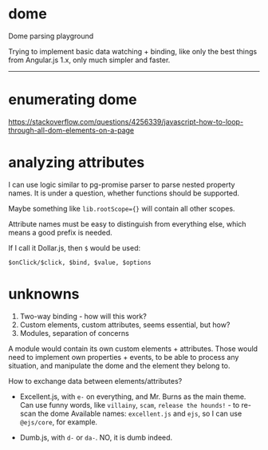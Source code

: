 # dome

Dome parsing playground

Trying to implement basic data watching + binding, like only the best things from Angular.js 1.x,
only much simpler and faster.

--------------------------------------------------

# enumerating dome

https://stackoverflow.com/questions/4256339/javascript-how-to-loop-through-all-dom-elements-on-a-page

# analyzing attributes

I can use logic similar to pg-promise parser to parse nested property names. It is under a question,
whether functions should be supported.

Maybe something like `lib.rootScope={}` will contain all other scopes.

Attribute names must be easy to distinguish from everything else, which means a good prefix is needed.

If I call it Dollar.js, then `$` would be used:

```
$onClick/$click, $bind, $value, $options
```

# unknowns

1. Two-way binding - how will this work?
2. Custom elements, custom attributes, seems essential, but how?
3. Modules, separation of concerns

A module would contain its own custom elements + attributes. Those would need to implement
own properties + events, to be able to process any situation, and manipulate the dome and the
element they belong to.

How to exchange data between elements/attributes?

* Excellent.js, with `e-` on everything, and Mr. Burns as the main theme.
  Can use funny words, like `villainy`, `scam`, `release the hounds!` - to re-scan the dome
  Available names: `excellent.js` and `ejs`, so I can use `@ejs/core`, for example.

* Dumb.js, with `d-` or `da-`. NO, it is dumb indeed.

